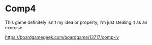 # Comp4

This game definitely isn't my idea or property, I'm just stealing it as an exercise.

https://boardgamegeek.com/boardgame/13717/comp-iv
